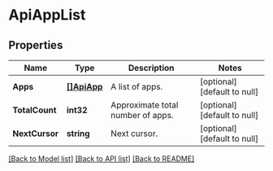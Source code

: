 # ApiAppList

## Properties
Name | Type | Description | Notes
------------ | ------------- | ------------- | -------------
**Apps** | [**[]ApiApp**](apiApp.md) | A list of apps. | [optional] [default to null]
**TotalCount** | **int32** | Approximate total number of apps. | [optional] [default to null]
**NextCursor** | **string** | Next cursor. | [optional] [default to null]

[[Back to Model list]](../README.md#documentation-for-models) [[Back to API list]](../README.md#documentation-for-api-endpoints) [[Back to README]](../README.md)


